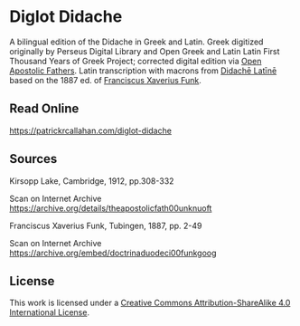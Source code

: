 # Diglot Didache

A bilingual edition of the Didache in Greek and Latin. Greek digitized originally by Perseus Digital Library and Open Greek and Latin Latin First Thousand Years of Greek Project; corrected digital edition via [Open Apostolic Fathers](https://jtauber.github.io/apostolic-fathers/011-didache.html). Latin transcription with macrons from [Didachē Latīnē](https://fergusjpwalsh.github.io/didache-latine/) based on the 1887 ed. of [Franciscus Xaverius Funk](https://archive.org/embed/doctrinaduodeci00funkgoog).

## Read Online

https://patrickrcallahan.com/diglot-didache

## Sources

Kirsopp Lake, Cambridge, 1912, pp.308-332

Scan on Internet Archive https://archive.org/details/theapostolicfath00unknuoft

Franciscus Xaverius Funk, Tubingen, 1887, pp. 2-49

Scan on Internet Archive https://archive.org/embed/doctrinaduodeci00funkgoog

## License

This work is licensed under a [Creative Commons Attribution-ShareAlike 4.0 International License](http://creativecommons.org/licenses/by-sa/4.0/).
